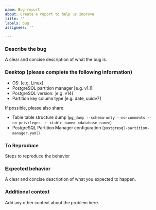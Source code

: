```yaml
---
name: Bug report
about: Create a report to help us improve
title: ''
labels: bug
assignees: ''

---
```


### Describe the bug

A clear and concise description of what the bug is.

### Desktop (please complete the following information)

- OS: [e.g. Linux]
- PostgreSQL partition manager [e.g. v1.1]
- PostgreSQL version: [e.g. v14]
- Partition key column type [e.g. date, uuidv7]

If possible, please also share:

- Table table structure dump (`pg_dump --schema-only --no-comments --no-privileges -t <table_name> <database_name>`)
- PostgreSQL Partition Manager configuration (`postgresql-partition-manager.yaml`)

### To Reproduce

Steps to reproduce the behavior

### Expected behavior

A clear and concise description of what you expected to happen.

### Additional context

Add any other context about the problem here.
